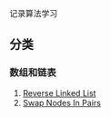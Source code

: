 记录算法学习

## 分类

### 数组和链表
1. [Reverse Linked List](src/main/java/com/aheizi/linked_list/ReverseLinkedList.java)
2. [Swap Nodes In Pairs](src/main/java/com/aheizi/linked_list/SwapNodesInPairs.java)
